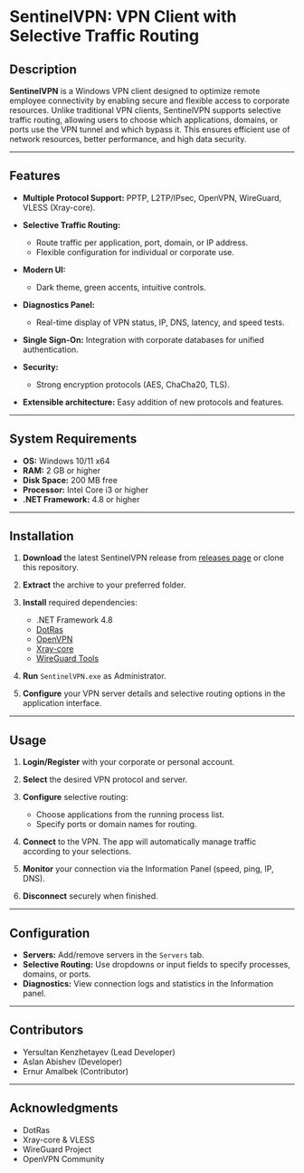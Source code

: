 # SentinelVPN: VPN Client with Selective Traffic Routing

## Description

**SentinelVPN** is a Windows VPN client designed to optimize remote employee connectivity by enabling secure and flexible access to corporate resources. Unlike traditional VPN clients, SentinelVPN supports selective traffic routing, allowing users to choose which applications, domains, or ports use the VPN tunnel and which bypass it. This ensures efficient use of network resources, better performance, and high data security.

---

## Features

* **Multiple Protocol Support:** PPTP, L2TP/IPsec, OpenVPN, WireGuard, VLESS (Xray-core).
* **Selective Traffic Routing:**

  * Route traffic per application, port, domain, or IP address.
  * Flexible configuration for individual or corporate use.
* **Modern UI:**

  * Dark theme, green accents, intuitive controls.
* **Diagnostics Panel:**

  * Real-time display of VPN status, IP, DNS, latency, and speed tests.
* **Single Sign-On:** Integration with corporate databases for unified authentication.
* **Security:**

  * Strong encryption protocols (AES, ChaCha20, TLS).
* **Extensible architecture:** Easy addition of new protocols and features.

---

## System Requirements

* **OS:** Windows 10/11 x64
* **RAM:** 2 GB or higher
* **Disk Space:** 200 MB free
* **Processor:** Intel Core i3 or higher
* **.NET Framework:** 4.8 or higher

---

## Installation

1. **Download** the latest SentinelVPN release from [releases page](#) or clone this repository.
2. **Extract** the archive to your preferred folder.
3. **Install** required dependencies:

   * .NET Framework 4.8
   * [DotRas](https://github.com/winnster/DotRas)
   * [OpenVPN](https://openvpn.net/community-downloads/)
   * [Xray-core](https://github.com/XTLS/Xray-core)
   * [WireGuard Tools](https://www.wireguard.com/install/)
4. **Run** `SentinelVPN.exe` as Administrator.
5. **Configure** your VPN server details and selective routing options in the application interface.

---

## Usage

1. **Login/Register** with your corporate or personal account.
2. **Select** the desired VPN protocol and server.
3. **Configure** selective routing:

   * Choose applications from the running process list.
   * Specify ports or domain names for routing.
4. **Connect** to the VPN. The app will automatically manage traffic according to your selections.
5. **Monitor** your connection via the Information Panel (speed, ping, IP, DNS).
6. **Disconnect** securely when finished.

---

## Configuration

* **Servers:** Add/remove servers in the `Servers` tab.
* **Selective Routing:** Use dropdowns or input fields to specify processes, domains, or ports.
* **Diagnostics:** View connection logs and statistics in the Information panel.

---

## Contributors

* Yersultan Kenzhetayev (Lead Developer)
* Aslan Abishev (Developer)
* Ernur Amalbek (Contributor)

---

## Acknowledgments

* DotRas
* Xray-core & VLESS
* WireGuard Project
* OpenVPN Community